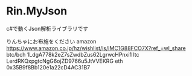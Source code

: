 # Rin.MyJson
c#で動くJson解析ライブラリです



りんちゃにお布施をください
amazon
https://www.amazon.co.jp/hz/wishlist/ls/IMC1G88FCO7X?ref_=wl_share
btc/bch
1LdgA778k2eZ7sZwdbZus62LgrwcHPnxi1
ltc
LerdRKQxpgtcNgG6ojZD9766u5JtVVEKRG
eth
0x35B9f8Bb120e1a22cD4AC31B7
